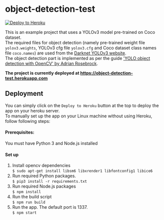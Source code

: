 # object-detection-test

[![Deploy to Heroku](https://www.herokucdn.com/deploy/button.png)](https://heroku.com/deploy)

This is an example project that uses a YOLOv3 model pre-trained on Coco dataset.  
The required files for object detection (namely pre-trained weight file `yolov3.weights`, YOLOv3 cfg file `yolov3.cfg` and Coco dataset class names file `coco.names`) are used from the [Darknet YOLOv3 website][yolo_website].  
The object detection part is implemented as per the guide ['YOLO object detection with OpenCV' by Adrian Rosebrock][object-detection-guide].

**The project is currently deployed at https://object-detection-test.herokuapp.com**  

## Deployment
You can simply click on the `Deploy to Heroku` button at the top to deploy the app on your heroku server.  
To manually set up the app on your Linux machine without using Heroku, follow following steps:
#### Prerequisites:
You must have Python 3 and Node.js installed
#### Set up
1. Install opencv dependencies  
    `$ sudo apt-get install libsm6 libxrender1 libfontconfig1 libice6`
2. Run required Python packages.  
    `$ pip3 install -r requirements.txt`
3. Run required Node.js packages  
    `$ npm install`
4. Run the build script  
    `$ npm run build`
5. Run the app. The default port is 1337.  
    `$ npm start`




[yolo_website]: https://pjreddie.com/darknet/yolo/
[object-detection-guide]: https://www.pyimagesearch.com/2018/11/12/yolo-object-detection-with-opencv/
